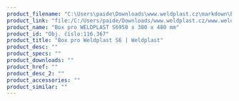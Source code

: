 ```yaml
---
product_filename: "C:\Users\paide\Downloads\www.weldplast.cz\markdown\box-pro-weldplast-s6.md"
product_link: "file:/C:/Users/paide/Downloads/www.weldplast.cz/www.weldplast.cz/box-pro-weldplast-s6"
product_name: "Box pro WELDPLAST S6950 x 380 x 480 mm"
product_id: "Obj. číslo:116.367"
product_title: "Box pro Weldplast S6 | Weldplast"
product_desc: ""
product_specs: ""
product_downloads: ""
product_href: ""
product_desc_2: ""
product_accessories: ""
product_similar: ""
---
```

